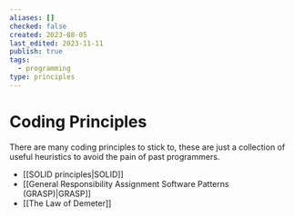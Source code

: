 ```yaml
---
aliases: []
checked: false
created: 2023-08-05
last_edited: 2023-11-11
publish: true
tags:
  - programming
type: principles
---
```

# Coding Principles

There are many coding principles to stick to, these are just a collection of useful heuristics to avoid the pain of past programmers.

- [[SOLID principles|SOLID]]
- [[General Responsibility Assignment Software Patterns (GRASP)|GRASP]]
- [[The Law of Demeter]]
